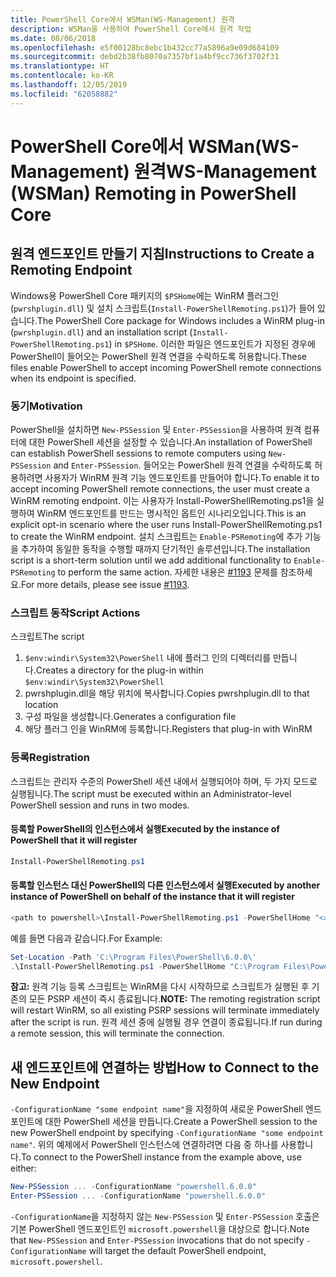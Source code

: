 ```yaml
---
title: PowerShell Core에서 WSMan(WS-Management) 원격
description: WSMan을 사용하여 PowerShell Core에서 원격 작업
ms.date: 08/06/2018
ms.openlocfilehash: e5f00128bc8ebc1b432cc77a5896a9e09d684109
ms.sourcegitcommit: debd2b38fb8070a7357bf1a4bf9cc736f3702f31
ms.translationtype: HT
ms.contentlocale: ko-KR
ms.lasthandoff: 12/05/2019
ms.locfileid: "62058882"
---
```

# <a name="ws-management-wsman-remoting-in-powershell-core"></a><span data-ttu-id="a2c65-103">PowerShell Core에서 WSMan(WS-Management) 원격</span><span class="sxs-lookup"><span data-stu-id="a2c65-103">WS-Management (WSMan) Remoting in PowerShell Core</span></span>

## <a name="instructions-to-create-a-remoting-endpoint"></a><span data-ttu-id="a2c65-104">원격 엔드포인트 만들기 지침</span><span class="sxs-lookup"><span data-stu-id="a2c65-104">Instructions to Create a Remoting Endpoint</span></span>

<span data-ttu-id="a2c65-105">Windows용 PowerShell Core 패키지의 `$PSHome`에는 WinRM 플러그인(`pwrshplugin.dll`) 및 설치 스크립트(`Install-PowerShellRemoting.ps1`)가 들어 있습니다.</span><span class="sxs-lookup"><span data-stu-id="a2c65-105">The PowerShell Core package for Windows includes a WinRM plug-in (`pwrshplugin.dll`) and an installation script (`Install-PowerShellRemoting.ps1`) in `$PSHome`.</span></span>
<span data-ttu-id="a2c65-106">이러한 파일은 엔드포인트가 지정된 경우에 PowerShell이 들어오는 PowerShell 원격 연결을 수락하도록 허용합니다.</span><span class="sxs-lookup"><span data-stu-id="a2c65-106">These files enable PowerShell to accept incoming PowerShell remote connections when its endpoint is specified.</span></span>

### <a name="motivation"></a><span data-ttu-id="a2c65-107">동기</span><span class="sxs-lookup"><span data-stu-id="a2c65-107">Motivation</span></span>

<span data-ttu-id="a2c65-108">PowerShell을 설치하면 `New-PSSession` 및 `Enter-PSSession`을 사용하여 원격 컴퓨터에 대한 PowerShell 세션을 설정할 수 있습니다.</span><span class="sxs-lookup"><span data-stu-id="a2c65-108">An installation of PowerShell can establish PowerShell sessions to remote computers using `New-PSSession` and `Enter-PSSession`.</span></span>
<span data-ttu-id="a2c65-109">들어오는 PowerShell 원격 연결을 수락하도록 허용하려면 사용자가 WinRM 원격 기능 엔드포인트를 만들어야 합니다.</span><span class="sxs-lookup"><span data-stu-id="a2c65-109">To enable it to accept incoming PowerShell remote connections, the user must create a WinRM remoting endpoint.</span></span>
<span data-ttu-id="a2c65-110">이는 사용자가 Install-PowerShellRemoting.ps1을 실행하여 WinRM 엔드포인트를 만드는 명시적인 옵트인 시나리오입니다.</span><span class="sxs-lookup"><span data-stu-id="a2c65-110">This is an explicit opt-in scenario where the user runs Install-PowerShellRemoting.ps1 to create the WinRM endpoint.</span></span>
<span data-ttu-id="a2c65-111">설치 스크립트는 `Enable-PSRemoting`에 추가 기능을 추가하여 동일한 동작을 수행할 때까지 단기적인 솔루션입니다.</span><span class="sxs-lookup"><span data-stu-id="a2c65-111">The installation script is a short-term solution until we add additional functionality to `Enable-PSRemoting` to perform the same action.</span></span>
<span data-ttu-id="a2c65-112">자세한 내용은 [#1193](https://github.com/PowerShell/PowerShell/issues/1193) 문제를 참조하세요.</span><span class="sxs-lookup"><span data-stu-id="a2c65-112">For more details, please see issue [#1193](https://github.com/PowerShell/PowerShell/issues/1193).</span></span>

### <a name="script-actions"></a><span data-ttu-id="a2c65-113">스크립트 동작</span><span class="sxs-lookup"><span data-stu-id="a2c65-113">Script Actions</span></span>

<span data-ttu-id="a2c65-114">스크립트</span><span class="sxs-lookup"><span data-stu-id="a2c65-114">The script</span></span>

1. <span data-ttu-id="a2c65-115">`$env:windir\System32\PowerShell` 내에 플러그 인의 디렉터리를 만듭니다.</span><span class="sxs-lookup"><span data-stu-id="a2c65-115">Creates a directory for the plug-in within `$env:windir\System32\PowerShell`</span></span>
1. <span data-ttu-id="a2c65-116">pwrshplugin.dll을 해당 위치에 복사합니다.</span><span class="sxs-lookup"><span data-stu-id="a2c65-116">Copies pwrshplugin.dll to that location</span></span>
1. <span data-ttu-id="a2c65-117">구성 파일을 생성합니다.</span><span class="sxs-lookup"><span data-stu-id="a2c65-117">Generates a configuration file</span></span>
1. <span data-ttu-id="a2c65-118">해당 플러그 인을 WinRM에 등록합니다.</span><span class="sxs-lookup"><span data-stu-id="a2c65-118">Registers that plug-in with WinRM</span></span>

### <a name="registration"></a><span data-ttu-id="a2c65-119">등록</span><span class="sxs-lookup"><span data-stu-id="a2c65-119">Registration</span></span>

<span data-ttu-id="a2c65-120">스크립트는 관리자 수준의 PowerShell 세션 내에서 실행되어야 하며, 두 가지 모드로 실행됩니다.</span><span class="sxs-lookup"><span data-stu-id="a2c65-120">The script must be executed within an Administrator-level PowerShell session and runs in two modes.</span></span>

#### <a name="executed-by-the-instance-of-powershell-that-it-will-register"></a><span data-ttu-id="a2c65-121">등록할 PowerShell의 인스턴스에서 실행</span><span class="sxs-lookup"><span data-stu-id="a2c65-121">Executed by the instance of PowerShell that it will register</span></span>

```powershell
Install-PowerShellRemoting.ps1
```

#### <a name="executed-by-another-instance-of-powershell-on-behalf-of-the-instance-that-it-will-register"></a><span data-ttu-id="a2c65-122">등록할 인스턴스 대신 PowerShell의 다른 인스턴스에서 실행</span><span class="sxs-lookup"><span data-stu-id="a2c65-122">Executed by another instance of PowerShell on behalf of the instance that it will register</span></span>

```powershell
<path to powershell>\Install-PowerShellRemoting.ps1 -PowerShellHome "<absolute path to the instance's $PSHOME>"
```

<span data-ttu-id="a2c65-123">예를 들면 다음과 같습니다.</span><span class="sxs-lookup"><span data-stu-id="a2c65-123">For Example:</span></span>

```powershell
Set-Location -Path 'C:\Program Files\PowerShell\6.0.0\'
.\Install-PowerShellRemoting.ps1 -PowerShellHome "C:\Program Files\PowerShell\6.0.0\"
```

<span data-ttu-id="a2c65-124">**참고:** 원격 기능 등록 스크립트는 WinRM을 다시 시작하므로 스크립트가 실행된 후 기존의 모든 PSRP 세션이 즉시 종료됩니다.</span><span class="sxs-lookup"><span data-stu-id="a2c65-124">**NOTE:** The remoting registration script will restart WinRM, so all existing PSRP sessions will terminate immediately after the script is run.</span></span> <span data-ttu-id="a2c65-125">원격 세션 중에 실행될 경우 연결이 종료됩니다.</span><span class="sxs-lookup"><span data-stu-id="a2c65-125">If run during a remote session, this will terminate the connection.</span></span>

## <a name="how-to-connect-to-the-new-endpoint"></a><span data-ttu-id="a2c65-126">새 엔드포인트에 연결하는 방법</span><span class="sxs-lookup"><span data-stu-id="a2c65-126">How to Connect to the New Endpoint</span></span>

<span data-ttu-id="a2c65-127">`-ConfigurationName "some endpoint name"`을 지정하여 새로운 PowerShell 엔드포인트에 대한 PowerShell 세션을 만듭니다.</span><span class="sxs-lookup"><span data-stu-id="a2c65-127">Create a PowerShell session to the new PowerShell endpoint by specifying `-ConfigurationName "some endpoint name"`.</span></span> <span data-ttu-id="a2c65-128">위의 예제에서 PowerShell 인스턴스에 연결하려면 다음 중 하나를 사용합니다.</span><span class="sxs-lookup"><span data-stu-id="a2c65-128">To connect to the PowerShell instance from the example above, use either:</span></span>

```powershell
New-PSSession ... -ConfigurationName "powershell.6.0.0"
Enter-PSSession ... -ConfigurationName "powershell.6.0.0"
```

<span data-ttu-id="a2c65-129">`-ConfigurationName`을 지정하지 않는 `New-PSSession` 및 `Enter-PSSession` 호출은 기본 PowerShell 엔드포인트인 `microsoft.powershell`을 대상으로 합니다.</span><span class="sxs-lookup"><span data-stu-id="a2c65-129">Note that `New-PSSession` and `Enter-PSSession` invocations that do not specify `-ConfigurationName` will target the default PowerShell endpoint, `microsoft.powershell`.</span></span>